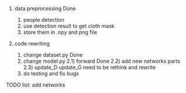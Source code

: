 1. data preprocessing Done
	1) people detection
	2) use detection result to get cloth mask
	3) store them in .npy and png file
 
2. code rewriting
	1) change dataset.py Done
	2) change model.py 
		2.1) forward Done
		2.2) add new networks parts
		2.3) update_D update_G need to be rethink and rewrite
	3) do testing and fix bugs
	
TODO list:
add networks
